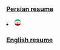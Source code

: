 ### [Persian resume](Resume-Fa.md)  
<li><a href="index.html" data-animation="62"> <img src="img/Iran.png" width="20" height="20"/></a></li>

### [English resume](resume-EN.md)
